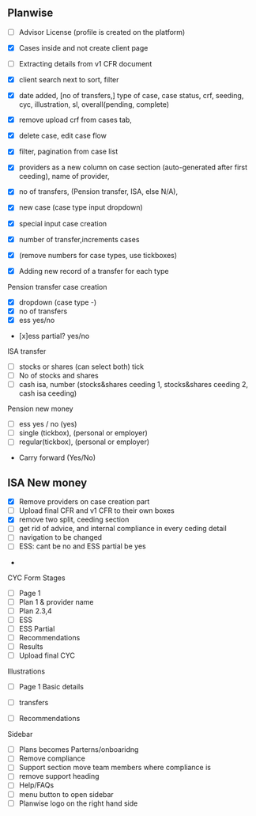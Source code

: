 ## Planwise

- [ ] Advisor License (profile is created on the platform)
- [x] Cases inside and not create client page
- [ ] Extracting details from v1 CFR document
- [x] client search next to sort, filter

- [x] date added, [no of transfers,] type of case, case status, crf, seeding, cyc, illustration, sl, overall(pending, complete)
- [x] remove upload crf from cases tab,
- [x] delete case, edit case flow
- [x] filter, pagination from case list

- [x] providers as a new column on case section (auto-generated after first ceeding), name of provider, 
- [x] no of transfers, (Pension transfer, ISA, else N/A), 

- [x] new case (case type input dropdown)
- [x] special input case creation
- [x] number of transfer,increments cases
- [x] (remove numbers for case types, use tickboxes)

- [x] Adding new record of a transfer for each type

Pension transfer case creation
- [x] dropdown (case type -)
- [x] no of transfers
- [x] ess yes/no
- [x]ess partial? yes/no

ISA transfer
- [ ] stocks or shares (can select both) tick 
- [ ] No of stocks and shares 
- [ ] cash isa, number
(stocks&shares ceeding 1, stocks&shares ceeding 2, cash isa ceeding)

Pension new money
- [ ] ess yes / no (yes)
- [ ] single (tickbox), (personal or employer)
- [ ] regular(tickbox), (personal or employer)
- Carry forward (Yes/No)

ISA New money
-


- [x] Remove providers on case creation part
- [ ] Upload final CFR and v1 CFR to their own boxes
- [x] remove two split, ceeding section
- [ ] get rid of advice, and internal compliance in every ceding detail
- [ ] navigation to be changed
- [ ] ESS: cant be no and ESS partial be yes
- 

CYC Form Stages
- [ ] Page 1
- [ ] Plan 1 & provider name
- [ ] Plan 2.3,4
- [ ] ESS
- [ ] ESS Partial
- [ ] Recommendations
- [ ] Results
- [ ] Upload final CYC 

Illustrations
- [ ] Page 1 Basic details
- [ ] transfers
- [ ] Recommendations


Sidebar
- [ ] Plans becomes Parterns/onboaridng
- [ ] Remove compliance
- [ ] Support section move team members where compliance is
- [ ] remove support heading 
- [ ] Help/FAQs
- [ ] menu button to open sidebar
- [ ] Planwise logo on the right hand side
